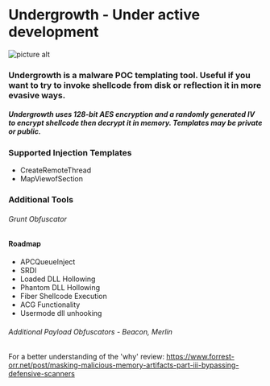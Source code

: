 # Undergrowth - Under active development
![picture alt]( https://ak3.picdn.net/shutterstock/videos/5836952/thumb/1.jpg?i10c=img.resize(height:60))
### Undergrowth is a malware POC templating tool. Useful if you want to try to invoke shellcode from disk or reflection it in more evasive ways.
##### Undergrowth uses 128-bit AES encryption and a randomly generated IV to encrypt shellcode then decrypt it in memory. Templates may be private or public. 
### Supported Injection Templates 
* CreateRemoteThread 
* MapViewofSection 

### Additional Tools
###### Grunt Obfuscator

#### Roadmap 
* APCQueueInject 
* SRDI 
* Loaded DLL Hollowing
* Phantom DLL Hollowing
* Fiber Shellcode Execution
* ACG Functionality 
* Usermode dll unhooking 

###### Additional Payload Obfuscators - Beacon, Merlin 

For a better understanding of the 'why' review: https://www.forrest-orr.net/post/masking-malicious-memory-artifacts-part-iii-bypassing-defensive-scanners
